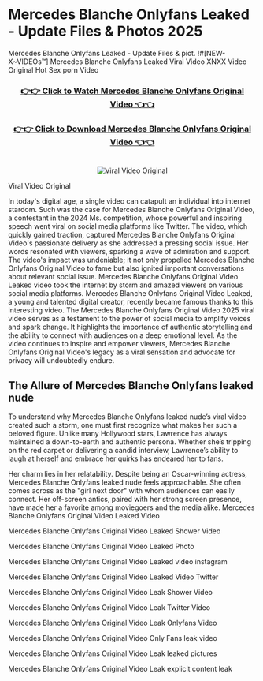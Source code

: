 # Mercedes Blanche Onlyfans Leaked - Update Files & Photos 2025

Mercedes Blanche Onlyfans Leaked - Update Files & pict. !#[NEW-X~VIDEOs™] Mercedes Blanche Onlyfans Leaked Viral Video XNXX Video Original Hot Sex porn Video
<br>
<div align="center">
<h3><a href="https://links2leaks.com?utm_source=mercedesblanche&utm_medium=gitlong" rel="nofollow">👉👉 Click to Watch Mercedes Blanche Onlyfans Original Video 👈👈</a></h3>
<h3><a href="https://links2leaks.com?utm_source=mercedesblanche&utm_medium=gitlong" rel="nofollow">👉👉 Click to Download Mercedes Blanche Onlyfans Original Video 👈👈</a></h3>
<br>
<a href="https://links2leaks.com?utm_source=mercedesblanche&utm_medium=gitlong" rel="nofollow"><img src="https://i.ibb.co/Gkj2r4b/banner.png" alt="Viral Video Original" style="max-width: 100%; display: inline-block;" data-target="animated-image.originalImage"></a>
</div>

Viral Video Original

In today's digital age, a single video can catapult an individual into internet stardom. Such was the case for Mercedes Blanche Onlyfans Original Video, a contestant in the 2024 Ms. competition, whose powerful and inspiring speech went viral on social media platforms like Twitter.
The video, which quickly gained traction, captured Mercedes Blanche Onlyfans Original Video's passionate delivery as she addressed a pressing social issue. Her words resonated with viewers, sparking a wave of admiration and support. The video's impact was undeniable; it not only propelled Mercedes Blanche Onlyfans Original Video to fame but also ignited important conversations about relevant social issue.
Mercedes Blanche Onlyfans Original Video Leaked video took the internet by storm and amazed viewers on various social media platforms. Mercedes Blanche Onlyfans Original Video Leaked, a young and talented digital creator, recently became famous thanks to this interesting video.
The Mercedes Blanche Onlyfans Original Video 2025 viral video serves as a testament to the power of social media to amplify voices and spark change. It highlights the importance of authentic storytelling and the ability to connect with audiences on a deep emotional level. As the video continues to inspire and empower viewers, Mercedes Blanche Onlyfans Original Video's legacy as a viral sensation and advocate for privacy will undoubtedly endure.

<h2>The Allure of Mercedes Blanche Onlyfans leaked nude</h2>


To understand why Mercedes Blanche Onlyfans leaked nude’s viral video created such a storm, one must first recognize what makes her such a beloved figure. Unlike many Hollywood stars, Lawrence has always maintained a down-to-earth and authentic persona. Whether she’s tripping on the red carpet or delivering a candid interview, Lawrence’s ability to laugh at herself and embrace her quirks has endeared her to fans.

Her charm lies in her relatability. Despite being an Oscar-winning actress, Mercedes Blanche Onlyfans leaked nude feels approachable. She often comes across as the "girl next door" with whom audiences can easily connect. Her off-screen antics, paired with her strong screen presence, have made her a favorite among moviegoers and the media alike.
Mercedes Blanche Onlyfans Original Video Leaked Video

Mercedes Blanche Onlyfans Original Video Leaked Shower Video

Mercedes Blanche Onlyfans Original Video Leaked Photo

Mercedes Blanche Onlyfans Original Video Leaked video instagram

Mercedes Blanche Onlyfans Original Video Leaked Video Twitter

Mercedes Blanche Onlyfans Original Video Leak Shower Video

Mercedes Blanche Onlyfans Original Video Leak Twitter Video

Mercedes Blanche Onlyfans Original Video Leak Onlyfans Video

Mercedes Blanche Onlyfans Original Video Only Fans leak video

Mercedes Blanche Onlyfans Original Video Leak leaked pictures

Mercedes Blanche Onlyfans Original Video Leak explicit content leak